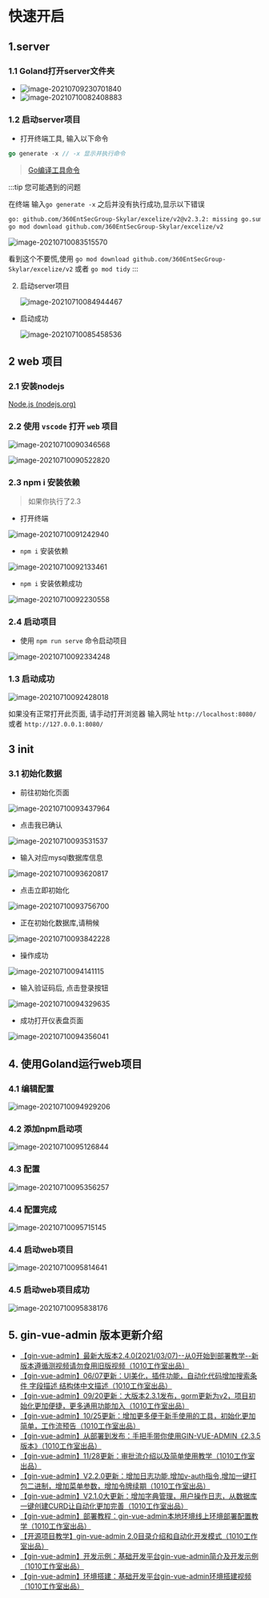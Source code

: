 # 快速开启


## 1.server

### 1.1 Goland打开server文件夹

- ![image-20210709230701840](/first/image-20210709230701840.png)
- ![image-20210710082408883](/first/image-20210710082408883.png)

### 1.2 启动server项目

- 打开终端工具, 输入以下命令

```go
go generate -x // -x 显示并执行命令
```

> [Go编译工具命令](https://www.cnblogs.com/binHome/p/14845617.html)



:::tip 您可能遇到的问题

在终端 输入`go generate -x` 之后并没有执行成功,显示以下错误

```bash
go: github.com/360EntSecGroup-Skylar/excelize/v2@v2.3.2: missing go.sum entry; to add it:
go mod download github.com/360EntSecGroup-Skylar/excelize/v2
```

![image-20210710083515570](/first/image-20210710083515570.png)

看到这个不要慌,使用 `go mod download github.com/360EntSecGroup-Skylar/excelize/v2` 或者 `go mod tidy`
:::




2. 启动server项目

   ![image-20210710084944467](/first/image-20210710084944467.png)

- 启动成功

  ![image-20210710085458536](/first/image-20210710085458536.png)


## 2 web 项目

### 2.1 安装nodejs

[Node.js (nodejs.org)](https://nodejs.org/zh-cn/)

### 2.2 使用 `vscode` 打开 `web` 项目

![image-20210710090346568](/first/image-20210710090346568.png)

![image-20210710090522820](/first/image-20210710090522820.png)

### 2.3 npm i 安装依赖

> 如果你执行了2.3

- 打开终端

![image-20210710091242940](/first/image-20210710091242940.png)

- `npm i` 安装依赖

![image-20210710092133461](/first/image-20210710092133461.png)

- `npm i` 安装依赖成功

![image-20210710092230558](/first/image-20210710092230558.png)

### 2.4 启动项目

- 使用 `npm run serve` 命令启动项目

![image-20210710092334248](/first/image-20210710092334248.png)

### 1.3 启动成功

![image-20210710092428018](/first/image-20210710092428018.png)

如果没有正常打开此页面, 请手动打开浏览器 输入网址 `http://localhost:8080/` 或者 `http://127.0.0.1:8080/`


## 3 init

### 3.1 初始化数据

- 前往初始化页面

![image-20210710093437964](/first/image-20210710093437964.png)

- 点击我已确认

![image-20210710093531537](/first/image-20210710093531537.png)

- 输入对应mysql数据库信息

![image-20210710093620817](/first/image-20210710093620817.png)

- 点击立即初始化

![image-20210710093756700](/first/image-20210710093756700.png)

- 正在初始化数据库,请稍候

![image-20210710093842228](/first/image-20210710093842228.png)

- 操作成功

![image-20210710094141115](/first/image-20210710094141115.png)

- 输入验证码后, 点击登录按钮

![image-20210710094329635](/first/image-20210710094329635.png)

- 成功打开仪表盘页面

![image-20210710094356041](/first/image-20210710094356041.png)

## 4. 使用Goland运行web项目

### 4.1 编辑配置

![image-20210710094929206](/first/image-20210710094929206.png)

### 4.2 添加npm启动项

![image-20210710095126844](/first/image-20210710095126844.png)

### 4.3 配置

![image-20210710095356257](/first/image-20210710095356257.png)

### 4.4 配置完成

![image-20210710095715145](/first/image-20210710095715145.png)

### 4.4 启动web项目

![image-20210710095814641](/first/image-20210710095814641.png)

### 4.5 启动web项目成功

![image-20210710095838176](/first/image-20210710095838176.png)

## 5. gin-vue-admin 版本更新介绍

- [【gin-vue-admin】最新大版本2.4.0(2021/03/07)--从0开始到部署教学--新版本遵循测视频请勿食用旧版视频（1010工作室出品）](https://www.bilibili.com/video/BV1Mb4y197RR)
- [【gin-vue-admin】06/07更新：UI美化，插件功能，自动化代码增加搜索条件 字段描述 结构体中文描述（1010工作室出品）](https://www.bilibili.com/video/BV1wa4y1Y7oX)
- [【gin-vue-admin】09/20更新：大版本2.3.1发布，gorm更新为v2，项目初始化更加便捷，更多通用功能加入（1010工作室出品）](https://www.bilibili.com/video/BV1Jy4y1k75Z)
- [【gin-vue-admin】10/25更新：增加更多便于新手使用的工具，初始化更加简单，工作流预告（1010工作室出品）](https://www.bilibili.com/video/BV1Ca4y1L7JM)
- [【gin-vue-admin】从部署到发布：手把手带你使用GIN-VUE-ADMIN《2.3.5版本》（1010工作室出品）](https://www.bilibili.com/video/BV1fV411y7dT)
- [【gin-vue-admin】11/28更新：审批流介绍以及简单使用教学（1010工作室出品）](https://www.bilibili.com/video/BV1Ka411F7Ji)
- [【gin-vue-admin】V2.2.0更新：增加日志功能,增加v-auth指令,增加一键打包二进制，增加菜单参数，增加令牌续期（1010工作室出品）](https://www.bilibili.com/video/BV1jk4y127yg)
- [【gin-vue-admin】V2.1.0大更新：增加字典管理，用户操作日志，从数据库一键创建CURD让自动化更加完善（1010工作室出品）](https://www.bilibili.com/video/BV1hC4y1h7PT)
- [【gin-vue-admin】部署教程：gin-vue-admin本地环境线上环境部署配置教学（1010工作室出品）](https://www.bilibili.com/video/BV1y5411s75A)
- [【开源项目教学】gin-vue-admin 2.0目录介绍和自动化开发模式（1010工作室出品）](https://www.bilibili.com/video/BV1aV411d7Gm)
- [【gin-vue-admin】开发示例：基础开发平台gin-vue-admin简介及开发示例（1010工作室出品）](https://www.bilibili.com/video/BV16K4y1r7BD)
- [【gin-vue-admin】环境搭建：基础开发平台gin-vue-admin环境搭建视频（1010工作室出品）](https://www.bilibili.com/video/BV1Fg4y187Bw)



